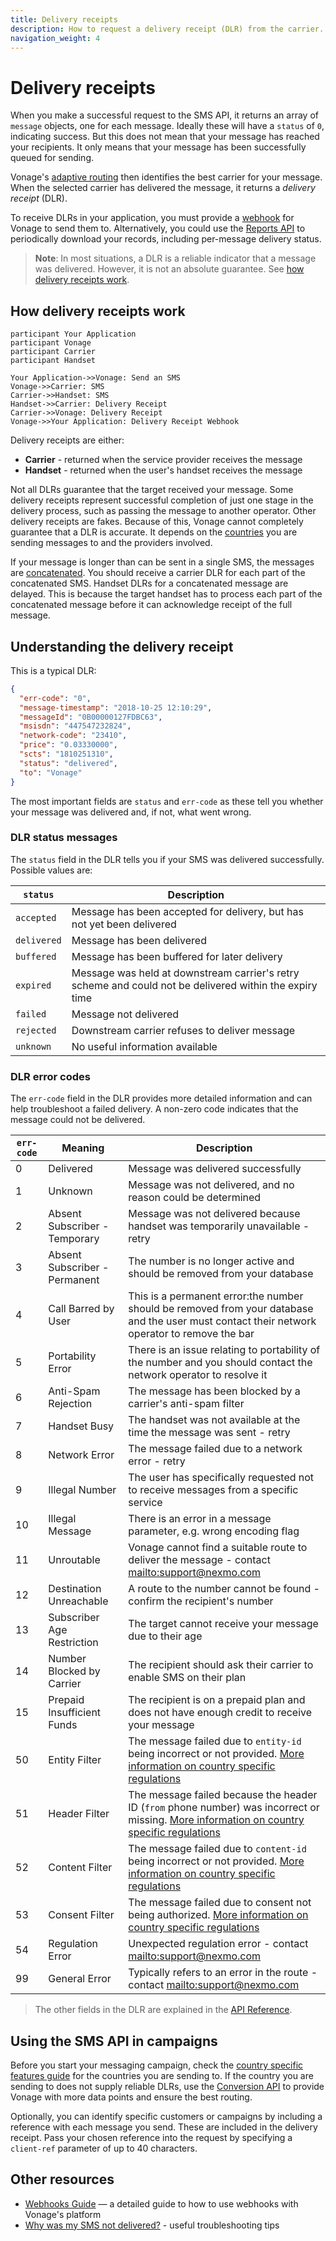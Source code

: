 ```yaml
---
title: Delivery receipts
description: How to request a delivery receipt (DLR) from the carrier.
navigation_weight: 4
---
```


# Delivery receipts

When you make a successful request to the SMS API, it returns an array of `message` objects, one for each message. Ideally these will have a `status` of `0`, indicating success. But this does not mean that your message has reached your recipients. It only means that your message has been successfully queued for sending.

Vonage's [adaptive routing](https://help.nexmo.com/hc/en-us/articles/218435987-What-is-Nexmo-Adaptive-Routing-) then identifies the best carrier for your message. When the selected carrier has delivered the message, it returns a *delivery receipt* (DLR).

To receive DLRs in your application, you must provide a [webhook](/concepts/guides/webhooks) for Vonage to send them to. Alternatively, you could use the [Reports API](/reports/overview) to periodically download your records, including per-message delivery status.

> **Note**: In most situations, a DLR is a reliable indicator that a message was delivered. However, it is not an absolute guarantee. See [how delivery receipts work](#how-delivery-receipts-work).

## How delivery receipts work

```sequence_diagram
participant Your Application
participant Vonage
participant Carrier
participant Handset

Your Application->>Vonage: Send an SMS
Vonage->>Carrier: SMS
Carrier->>Handset: SMS
Handset->>Carrier: Delivery Receipt
Carrier->>Vonage: Delivery Receipt
Vonage->>Your Application: Delivery Receipt Webhook
```

Delivery receipts are either:

* **Carrier** - returned when the service provider receives the message
* **Handset** - returned when the user's handset receives the message

Not all DLRs guarantee that the target received your message. Some delivery receipts represent successful completion of just one stage in the delivery process, such as passing the message to another operator. Other delivery receipts are fakes. Because of this, Vonage cannot completely guarantee that a DLR is accurate. It depends on the [countries](/messaging/sms/guides/country-specific-features) you are sending messages to and the providers involved.

If your message is longer than can be sent in a single SMS, the messages are [concatenated](/messaging/sms/guides/concatenation-and-encoding). You should receive a carrier DLR for each part of the concatenated SMS. Handset DLRs for a concatenated message are delayed. This is because the target handset has to process each part of the concatenated message before it can acknowledge receipt of the full message.

## Understanding the delivery receipt

This is a typical DLR:

```json
{
  "err-code": "0",
  "message-timestamp": "2018-10-25 12:10:29",
  "messageId": "0B00000127FDBC63",
  "msisdn": "447547232824",
  "network-code": "23410",
  "price": "0.03330000",
  "scts": "1810251310",
  "status": "delivered",
  "to": "Vonage"
}
```

The most important fields are `status` and `err-code` as these tell you whether your message was delivered and, if not, what went wrong.

### DLR status messages

The `status` field in the DLR tells you if your SMS was delivered successfully. Possible values are:

| `status`    | Description                                                                                             |
| ----------- | ------------------------------------------------------------------------------------------------------- |
| `accepted`  | Message has been accepted for delivery, but has not yet been delivered                                  |
| `delivered` | Message has been delivered                                                                              |
| `buffered`  | Message has been buffered for later delivery                                                            |
| `expired`   | Message was held at downstream carrier's retry scheme and could not be delivered within the expiry time |
| `failed`    | Message not delivered                                                                                   |
| `rejected`  | Downstream carrier refuses to deliver message                                                           |
| `unknown`   | No useful information available                                                                         |


### DLR error codes

The `err-code` field in the DLR provides more detailed information and can help troubleshoot a failed delivery. A non-zero code indicates that the message could not be delivered.

| `err-code` | Meaning                       | Description                                                                                                                                  |
| ---------- | ----------------------------- | -------------------------------------------------------------------------------------------------------------------------------------------- |
| 0          | Delivered                     | Message was delivered successfully                                                                                                           |
| 1          | Unknown                       | Message was not delivered, and no reason could be determined                                                                                 |
| 2          | Absent Subscriber - Temporary | Message was not delivered because handset was temporarily unavailable - retry                                                                |
| 3          | Absent Subscriber - Permanent | The number is no longer active and should be removed from your database                                                                      |
| 4          | Call Barred by User           | This is a permanent error:the number should be removed from your database and the user must contact their network operator to remove the bar |
| 5          | Portability Error             | There is an issue relating to portability of the number and you should contact the network operator to resolve it                            |
| 6          | Anti-Spam Rejection           | The message has been blocked by a carrier's anti-spam filter                                                                                 |
| 7          | Handset Busy                  | The handset was not available at the time the message was sent - retry                                                                       |
| 8          | Network Error                 | The message failed due to a network error - retry                                                                                            |
| 9          | Illegal Number                | The user has specifically requested not to receive messages from a specific service                                                          |
| 10         | Illegal Message               | There is an error in a message parameter, e.g. wrong encoding flag                                                                           |
| 11         | Unroutable                    | Vonage cannot find a suitable route to deliver the message - contact <mailto:support@nexmo.com>                                              |
| 12         | Destination Unreachable       | A route to the number cannot be found - confirm the recipient's number                                                                       |
| 13         | Subscriber Age Restriction    | The target cannot receive your message due to their age                                                                                      |
| 14         | Number Blocked by Carrier     | The recipient should ask their carrier to enable SMS on their plan                                                                           |
| 15         | Prepaid Insufficient Funds    | The recipient is on a prepaid plan and does not have enough credit to receive your message                                                   |
| 50         | Entity Filter                 | The message failed due to `entity-id` being incorrect or not provided. [More information on country specific regulations](https://help.nexmo.com/hc/en-us/articles/115011781468) |
| 51         | Header Filter                 | The message failed because the header ID (`from` phone number) was incorrect or missing. [More information on country specific regulations](https://help.nexmo.com/hc/en-us/articles/115011781468) |
| 52         | Content Filter                | The message failed due to `content-id` being incorrect or not provided. [More information on country specific regulations](https://help.nexmo.com/hc/en-us/articles/115011781468) |
| 53         | Consent Filter                | The message failed due to consent not being authorized. [More information on country specific regulations](https://help.nexmo.com/hc/en-us/articles/115011781468) |
| 54         | Regulation Error              | Unexpected regulation error - contact <mailto:support@nexmo.com>                                                                         |
| 99         | General Error                 | Typically refers to an error in the route - contact <mailto:support@nexmo.com>                                                               |

> The other fields in the DLR are explained in the [API Reference](/api/sms#delivery-receipt).

## Using the SMS API in campaigns

Before you start your messaging campaign, check the [country specific features guide](/messaging/sms/guides/country-specific-features) for the countries you are sending to. If the country you are sending to does not supply reliable DLRs, use the [Conversion API](/messaging/conversion-api/overview) to provide Vonage with more data points and ensure the best routing.

Optionally, you can identify specific customers or campaigns by including a reference with each message you send. These are included in the delivery receipt. Pass your chosen reference into the request by specifying a `client-ref` parameter of up to 40 characters.

## Other resources

* [Webhooks Guide](/concepts/guides/webhooks) — a detailed guide to how to use webhooks with Vonage's platform
* [Why was my SMS not delivered?](https://help.nexmo.com/hc/en-us/articles/204016013-Why-was-my-SMS-not-delivered-) - useful troubleshooting tips
